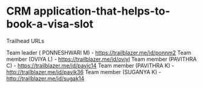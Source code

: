 # CRM application-that-helps-to-book-a-visa-slot

Trailhead URLs

Team leader ( PONNESHWARI M) - https://trailblazer.me/id/ponnm2
Team member (OVIYA L) - https://trailblazer.me/id/oviyl
Team member (PAVITHRA C) - https://trailblazer.me/id/pavic14
Team member (PAVITHRA K) - http://trailblazer.me/id/pavik36
Team member (SUGANYA K) - http://trailblazer.me/id/sugak14
